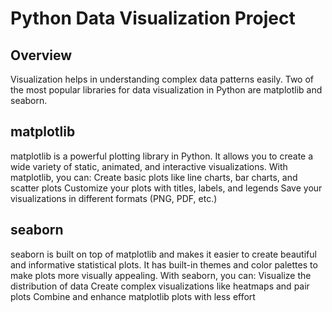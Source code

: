 # Python Data Visualization Project
## Overview
Visualization helps in understanding complex data patterns easily. Two of the most popular libraries for data visualization in Python are matplotlib and seaborn.

## matplotlib
matplotlib is a powerful plotting library in Python. It allows you to create a wide variety of static, animated, and interactive visualizations. With matplotlib, you can:
Create basic plots like line charts, bar charts, and scatter plots
Customize your plots with titles, labels, and legends
Save your visualizations in different formats (PNG, PDF, etc.)

## seaborn
seaborn is built on top of matplotlib and makes it easier to create beautiful and informative statistical plots. It has built-in themes and color palettes to make plots more visually appealing. With seaborn, you can:
Visualize the distribution of data
Create complex visualizations like heatmaps and pair plots
Combine and enhance matplotlib plots with less effort
